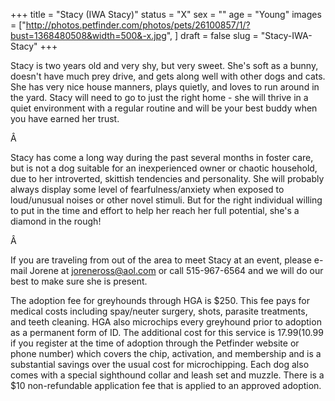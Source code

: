 +++
title = "Stacy (IWA Stacy)"
status = "X"
sex = ""
age = "Young"
images = ["http://photos.petfinder.com/photos/pets/26100857/1/?bust=1368480508&width=500&-x.jpg",
]
draft = false
slug = "Stacy-IWA-Stacy"
+++

Stacy is two years old and very shy, but very sweet. She's soft as a bunny, doesn't have much prey drive, and gets along well with other dogs and cats. She has very nice house manners, plays quietly, and loves to run around in the yard. Stacy will need to go to just the right home - she will thrive in a quiet environment with a regular routine and will be your best buddy when you have earned her trust.


Â 

Stacy has come a long way during the past several months in foster care, but is not a dog suitable for an inexperienced owner or chaotic household, due to her introverted, skittish tendencies and personality. She will probably always display some level of fearfulness/anxiety when exposed to loud/unusual noises or other novel stimuli. But for the right individual willing to put in the time and effort to help her reach her full potential, she's a diamond in the rough!


Â 


If you are traveling from out of the area to meet Stacy at an event, please e-mail Jorene at joreneross@aol.com or call 515-967-6564 and we will do our best to make sure she is present.

The adoption fee for greyhounds through HGA is $250. This fee pays for medical costs including spay/neuter surgery, shots, parasite treatments, and teeth cleaning. HGA also microchips every greyhound prior to adoption as a permanent form of ID. The additional cost for this service is $17.99 ($10.99 if you register at the time of adoption through the Petfinder website or phone number) which covers the chip, activation, and membership and is a substantial savings over the usual cost for microchipping. Each dog also comes with a special sighthound collar and leash set and muzzle. There is a $10 non-refundable application fee that is applied to an approved adoption.

